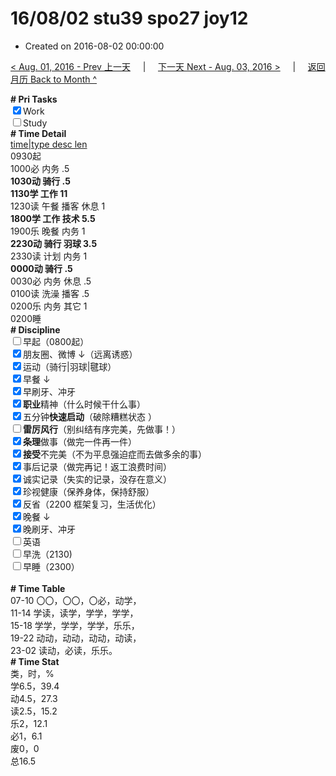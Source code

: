 # 16/08/02 stu39 spo27 joy12

- Created on 2016-08-02 00:00:00

[< Aug. 01, 2016 - Prev 上一天](/lifelogs/2016/08/d01.md) &nbsp; &nbsp; | &nbsp; &nbsp; [下一天 Next - Aug. 03, 2016 >](/lifelogs/2016/08/d03.md) &nbsp; &nbsp; |  &nbsp; &nbsp; [返回月历 Back to Month ^](/lifelogs/2016/08/index.md)
<br/><div><b># Pri Tasks</b></div><div><input checked="true" type="checkbox"/>Work</div><div><input type="checkbox"/>Study</div><div><b># Time Detail</b></div><div><u>time|type desc len</u></div><div>0930起</div><div>1000必 内务 .5</div><div><b>1030动 骑行 .5</b></div><div><b>1130学 工作 1</b><b>1</b></div><div>1230读 午餐 播客 休息 1</div><div><b>1800学 工作 技术 5.5</b></div><div>1900乐 晚餐 内务 1</div><div><b>2230动 骑行 羽球 3.5</b></div><div>2330读 计划 内务 1</div><div><b>0000动 骑行 .5</b></div><div>0030必 内务 休息 .5</div><div>0100读 洗澡 播客 .5</div><div>0200乐 内务 其它 1</div><div>0200睡</div><div><b># Discipline</b></div><div><input type="checkbox"/>早起（0800起）</div><div><input checked="true" type="checkbox"/>朋友圈、微博 ↓（远离诱惑）</div><div><input checked="true" type="checkbox"/>运动（骑行|羽球|毽球）</div><div><input checked="true" type="checkbox"/>早餐 ↓</div><div><input checked="true" type="checkbox"/>早刷牙、冲牙</div><div><input checked="true" type="checkbox"/><b>职业</b>精神（什么时候干什么事）</div><div><input checked="true" type="checkbox"/>五分钟<b>快速启动</b>（破除糟糕状态 ）</div><div><input type="checkbox"/><b>雷厉风行</b>（别纠结有序完美，先做事！）</div><div><input checked="true" type="checkbox"/><b>条理</b>做事（做完一件再一件）</div><div><input checked="true" type="checkbox"/><b>接受</b>不完美（不为平息强迫症而去做多余的事）</div><div><input checked="true" type="checkbox"/>事后记录（做完再记！返工浪费时间）</div><div><input checked="true" type="checkbox"/>诚实记录（失实的记录，没存在意义）</div><div><input checked="true" type="checkbox"/>珍视健康（保养身体，保持舒服）</div><div><input checked="true" type="checkbox"/>反省（2200 框架复习，生活优化）</div><div><input checked="true" type="checkbox"/>晚餐 ↓</div><div><input checked="true" type="checkbox"/>晚刷牙、冲牙</div><div><input type="checkbox"/>英语</div><div><input type="checkbox"/>早洗（2130)</div><div><input type="checkbox"/>早睡（2300）</div><div><br/></div><div><b># Time Table</b></div><div>07-10 〇〇，〇〇，〇必，动学，</div><div>11-14 学读，读学，学学，学学，</div><div>15-18 学学，学学，学学，乐乐，</div><div>19-22 动动，动动，动动，动读，</div><div>23-02 读动，必读，乐乐。</div><div><b># Time Stat</b></div><div>类，时，%</div><div>学6.5，39.4</div><div>动4.5，27.3</div><div>读2.5，15.2</div><div>乐2，12.1</div><div>必1，6.1</div><div>废0，0</div><div>总16.5</div>
